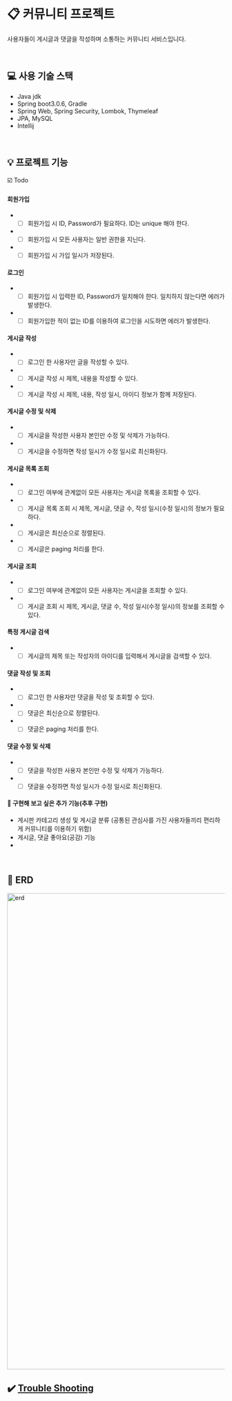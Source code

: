 # :clipboard: 커뮤니티 프로젝트
사용자들이 게시글과 댓글을 작성하며 소통하는 커뮤니티 서비스입니다.

</br>

## 💻 사용 기술 스택
- Java jdk
- Spring boot3.0.6, Gradle
- Spring Web, Spring Security, Lombok, Thymeleaf
- JPA, MySQL
- Intellij

</br>

## 💡 프로젝트 기능
☑️ Todo
#### 회원가입
* -[ ] 회원가입 시 ID, Password가 필요하다. ID는 unique 해야 한다.
* -[ ] 회원가입 시 모든 사용자는 일반 권한을 지닌다. 
* -[ ] 회원가입 시 가입 일시가 저장된다.

#### 로그인
* -[ ] 회원가입 시 입력한 ID, Password가 일치해야 한다. 일치하지 않는다면 에러가 발생한다.
* -[ ] 회원가입한 적이 없는 ID를 이용하여 로그인을 시도하면 에러가 발생한다.

#### 게시글 작성
* -[ ] 로그인 한 사용자만 글을 작성할 수 있다.
* -[ ] 게시글 작성 시 제목, 내용을 작성할 수 있다.
* -[ ] 게시글 작성 시 제목, 내용, 작성 일시, 아이디 정보가 함께 저장된다.

#### 게시글 수정 및 삭제
* -[ ] 게시글을 작성한 사용자 본인만 수정 및 삭제가 가능하다.
* -[ ] 게시글을 수정하면 작성 일시가 수정 일시로 최신화된다.

#### 게시글 목록 조회
* -[ ] 로그인 여부에 관계없이 모든 사용자는 게시글 목록을 조회할 수 있다.
* -[ ] 게시글 목록 조회 시 제목, 게시글, 댓글 수, 작성 일시(수정 일시)의 정보가 필요하다.
* -[ ] 게시글은 최신순으로 정렬된다.
* -[ ] 게시글은 paging 처리를 한다.

#### 게시글 조회
* -[ ] 로그인 여부에 관계없이 모든 사용자는 게시글을 조회할 수 있다.
* -[ ] 게시글 조회 시 제목, 게시글, 댓글 수, 작성 일시(수정 일시)의 정보를 조회할 수 있다.

#### 특정 게시글 검색
* -[ ] 게시글의 제목 또는 작성자의 아이디를 입력해서 게시글을 검색할 수 있다.

#### 댓글 작성 및 조회
* -[ ] 로그인 한 사용자만 댓글을 작성 및 조회할 수 있다.
* -[ ] 댓글은 최신순으로 정렬된다.
* -[ ] 댓글은 paging 처리를 한다.

#### 댓글 수정 및 삭제
* -[ ] 댓글을 작성한 사용자 본인만 수정 및 삭제가 가능하다.
* -[ ] 댓글을 수정하면 작성 일시가 수정 일시로 최신화된다.

#### 🌱 구현해 보고 싶은 추가 기능(추후 구현)
- 게시판 카테고리 생성 및 게시글 분류 (공통된 관심사를 가진 사용자들끼리 편리하게 커뮤니티를 이용하기 위함)
- 게시글, 댓글 좋아요(공감) 기능
- 

</br>

## 🔗 ERD
<img width="1103" alt="erd" src="https://github.com/srh0820/community/assets/121335941/f6c0a641-ded4-466e-b265-8ed5b0ae1b71">


## ✔️ [Trouble Shooting](https://github.com/srh0820/community/blob/main/Trouble_Shooting.md)
